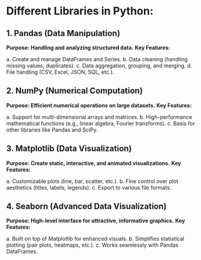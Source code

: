 # Different Libraries in Python:
## 1. Pandas (Data Manipulation)
**Purpose: Handling and analyzing structured data.**
**Key Features:**

a. Create and manage DataFrames and Series.
b. Data cleaning (handling missing values, duplicates).
c. Data aggregation, grouping, and merging.
d. File handling (CSV, Excel, JSON, SQL, etc.).

## 2. NumPy (Numerical Computation)
**Purpose: Efficient numerical operations on large datasets.**
**Key Features:**

a. Support for multi-dimensional arrays and matrices.
b. High-performance mathematical functions (e.g., linear algebra, Fourier transforms).
c. Basis for other libraries like Pandas and SciPy.

## 3. Matplotlib (Data Visualization)
**Purpose: Create static, interactive, and animated visualizations.**
**Key Features:**

a. Customizable plots (line, bar, scatter, etc.).
b. Fine control over plot aesthetics (titles, labels, legends).
c. Export to various file formats.

## 4. Seaborn (Advanced Data Visualization)
**Purpose: High-level interface for attractive, informative graphics.**
**Key Features:**

a. Built on top of Matplotlib for enhanced visuals.
b. Simplifies statistical plotting (pair plots, heatmaps, etc.).
c. Works seamlessly with Pandas DataFrames.


